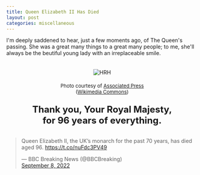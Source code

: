 ```yaml
---
title: Queen Elizabeth II Has Died
layout: post
categories: miscellaneous
---
```


I'm deeply saddened to hear, just a few moments ago,  of The Queen's passing. She was a great many things to a great many people; to me, she'll always be the beutiful young lady with an irreplaceable smile.

<!-- <center>
<img style="padding-top: 20px;" src="https://upload.wikimedia.org/wikipedia/commons/thumb/7/7e/Queen_Elizabeth_II_-_1953-Dress.JPG/404px-Queen_Elizabeth_II_-_1953-Dress.JPG?20151120220926" class="align-center" alt="HRH">
</center> -->

<center>
<img style="padding-top: 20px;" src="https://commons.wikimedia.org/w/index.php?title=Special:Redirect/file/Queen_Elizabeth_II_-_1953-Dress.JPG&width=400" class="align-center" alt="HRH">
</center>

<p style="text-align:center; padding-top: 5px;">
  <font size=" 2">
Photo courtesy of <a href="https://commons.m.wikimedia.org/wiki/File:Queen_Elizabeth_II_-_1953-Dress.JPG">Associated Press</a><br>(<a href="https://commons.m.wikimedia.org/wiki/Commons:Reusing_content_outside_Wikimedia/technical#Hotlinking">Wikimedia Commons</a>)
  </font>
</p>

<p style="text-align:center; padding-top: 10px;">

  <font size="5">
    <b>
Thank you, Your Royal Majesty,<br>for 96 years of everything.
    </b>
  </font>
</p>


<p style="padding-top: 3px;">
<blockquote class="twitter-tweet"><p lang="en" dir="ltr">Queen Elizabeth II, the UK’s monarch for the past 70 years, has died aged 96. <a href="https://t.co/nuFdc3PV49">https://t.co/nuFdc3PV49</a></p>&mdash; BBC Breaking News (@BBCBreaking) <br> <a href="https://twitter.com/BBCBreaking/status/1567928789551792128?ref_src=twsrc%5Etfw">September 8, 2022</a></blockquote>
</p>


